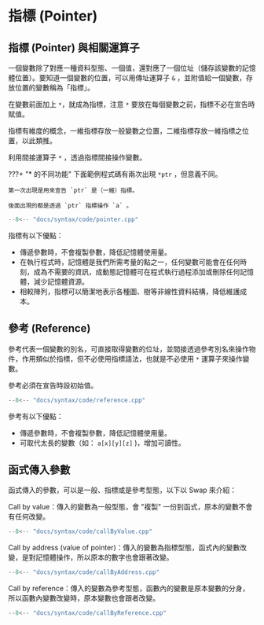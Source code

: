 # 指標 (Pointer)

## 指標 (Pointer) 與相關運算子

一個變數除了對應一種資料型態、一個值，還對應了一個位址（儲存該變數的記憶體位置）。要知道一個變數的位置，可以用傳址運算子 `&` ，並附值給一個變數，存放位置的變數稱為「指標」。

在變數前面加上 `*`，就成為指標，注意 `*` 要放在每個變數之前，指標不必在宣告時賦值。

指標有維度的概念，一維指標存放一般變數之位置，二維指標存放一維指標之位置，以此類推。

利用間接運算子 `*` ，透過指標間接操作變數。

???+ "* 的不同功能"
    下面範例程式碼有兩次出現 `*ptr` ，但意義不同。

    第一次出現是用來宣告 `ptr` 是（一維）指標。

    後面出現的都是透過 `ptr` 指標操作 `a` 。

```cpp
--8<-- "docs/syntax/code/pointer.cpp"
```

指標有以下優點：

- 傳遞參數時，不會複製參數，降低記憶體使用量。
- 在執行程式時，記憶體是我們所需考量的點之一，任何變數可能會在任何時刻，成為不需要的資訊，成動態記憶體可在程式執行過程添加或刪除任何記憶體，減少記憶體資源。
- 相較陣列，指標可以簡潔地表示各種圖、樹等非線性資料結構，降低維護成本。

## 參考 (Reference)

參考代表一個變數的別名，可直接取得變數的位址，並間接透過參考別名來操作物件，作用類似於指標，但不必使用指標語法，也就是不必使用 `*` 運算子來操作變數。

參考必須在宣告時設初始值。

```cpp
--8<-- "docs/syntax/code/reference.cpp"
```

參考有以下優點：

- 傳遞參數時，不會複製參數，降低記憶體使用量。
- 可取代太長的變數（如： `a[x][y][z]` )，增加可讀性。

## 函式傳入參數

函式傳入的參數，可以是一般、指標或是參考型態，以下以 Swap 來介紹：

Call by value：傳入的變數為一般型態，會 "複製" 一份到函式，原本的變數不會有任何改變。

```cpp
--8<-- "docs/syntax/code/callByValue.cpp"
```

Call by address (value of pointer)：傳入的變數為指標型態，函式內的變數改變，是對記憶體操作，所以原本的數字也會跟著改變。

```cpp
--8<-- "docs/syntax/code/callByAddress.cpp"
```

Call by reference：傳入的變數為參考型態，函數內的變數是原本變數的分身，所以函數內變數改變時，原本變數也會跟者改變。

```cpp
--8<-- "docs/syntax/code/callByReference.cpp"
```

[^1]:  [指標與位址 in openhome.cc](https://openhome.cc/Gossip/CGossip/Pointer.html) 
